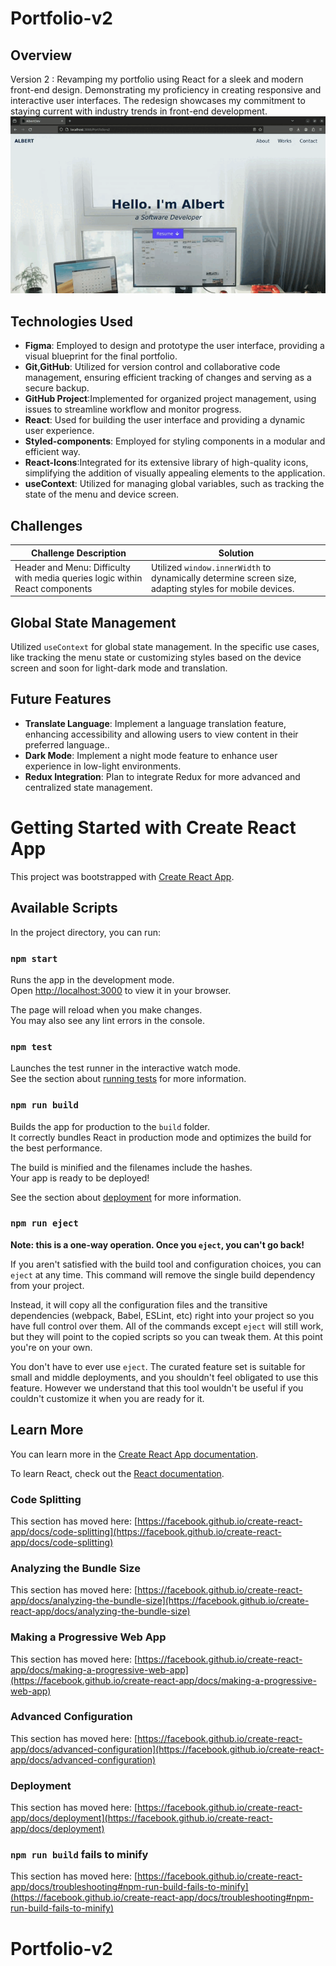 
# Portfolio-v2

## Overview

Version 2 : Revamping my portfolio using React for a sleek and modern front-end design. Demonstrating my proficiency in creating responsive and interactive user interfaces. The redesign showcases my commitment to staying current with industry trends in front-end development.
![Screen cast gif](https://github.com/Albert4940/Portfolio-v2/blob/main/public/images/screenGif.gif)

## Technologies Used

- **Figma**: Employed to design and prototype the user interface, providing a visual blueprint for the final portfolio.
- **Git,GitHub**: Utilized for version control and collaborative code management, ensuring efficient tracking of changes and serving as a secure backup.
- **GitHub Project**:Implemented for organized project management, using issues to streamline workflow and monitor progress.
- **React**: Used for building the user interface and providing a dynamic user experience.
- **Styled-components**: Employed for styling components in a modular and efficient way.
- **React-Icons**:Integrated for its extensive library of high-quality icons, simplifying the addition of visually appealing elements to the application.
- **useContext**: Utilized for managing global variables, such as tracking the state of the menu and device screen.

## Challenges

| Challenge Description                         | Solution                                                                                         |
|-----------------------------------------------|--------------------------------------------------------------------------------------------------|
| Header and Menu: Difficulty with media queries logic within React components| Utilized `window.innerWidth` to dynamically determine screen size, adapting styles for mobile devices. |

## Global State Management

Utilized `useContext` for global state management. In the specific use cases, like tracking the menu state or customizing styles based on the device screen and soon for light-dark mode and translation.

## Future Features

- **Translate Language**: Implement a language translation feature, enhancing accessibility and allowing users to view content in their preferred language..
- **Dark Mode**: Implement a night mode feature to enhance user experience in low-light environments.
- **Redux Integration**: Plan to integrate Redux for more advanced and centralized state management.

# Getting Started with Create React App

This project was bootstrapped with [Create React App](https://github.com/facebook/create-react-app).

## Available Scripts

In the project directory, you can run:

### `npm start`

Runs the app in the development mode.\
Open [http://localhost:3000](http://localhost:3000) to view it in your browser.

The page will reload when you make changes.\
You may also see any lint errors in the console.

### `npm test`

Launches the test runner in the interactive watch mode.\
See the section about [running tests](https://facebook.github.io/create-react-app/docs/running-tests) for more information.

### `npm run build`

Builds the app for production to the `build` folder.\
It correctly bundles React in production mode and optimizes the build for the best performance.

The build is minified and the filenames include the hashes.\
Your app is ready to be deployed!

See the section about [deployment](https://facebook.github.io/create-react-app/docs/deployment) for more information.

### `npm run eject`

**Note: this is a one-way operation. Once you `eject`, you can't go back!**

If you aren't satisfied with the build tool and configuration choices, you can `eject` at any time. This command will remove the single build dependency from your project.

Instead, it will copy all the configuration files and the transitive dependencies (webpack, Babel, ESLint, etc) right into your project so you have full control over them. All of the commands except `eject` will still work, but they will point to the copied scripts so you can tweak them. At this point you're on your own.

You don't have to ever use `eject`. The curated feature set is suitable for small and middle deployments, and you shouldn't feel obligated to use this feature. However we understand that this tool wouldn't be useful if you couldn't customize it when you are ready for it.

## Learn More

You can learn more in the [Create React App documentation](https://facebook.github.io/create-react-app/docs/getting-started).

To learn React, check out the [React documentation](https://reactjs.org/).

### Code Splitting

This section has moved here: [https://facebook.github.io/create-react-app/docs/code-splitting](https://facebook.github.io/create-react-app/docs/code-splitting)

### Analyzing the Bundle Size

This section has moved here: [https://facebook.github.io/create-react-app/docs/analyzing-the-bundle-size](https://facebook.github.io/create-react-app/docs/analyzing-the-bundle-size)

### Making a Progressive Web App

This section has moved here: [https://facebook.github.io/create-react-app/docs/making-a-progressive-web-app](https://facebook.github.io/create-react-app/docs/making-a-progressive-web-app)

### Advanced Configuration

This section has moved here: [https://facebook.github.io/create-react-app/docs/advanced-configuration](https://facebook.github.io/create-react-app/docs/advanced-configuration)

### Deployment

This section has moved here: [https://facebook.github.io/create-react-app/docs/deployment](https://facebook.github.io/create-react-app/docs/deployment)

### `npm run build` fails to minify

This section has moved here: [https://facebook.github.io/create-react-app/docs/troubleshooting#npm-run-build-fails-to-minify](https://facebook.github.io/create-react-app/docs/troubleshooting#npm-run-build-fails-to-minify)
# Portfolio-v2

